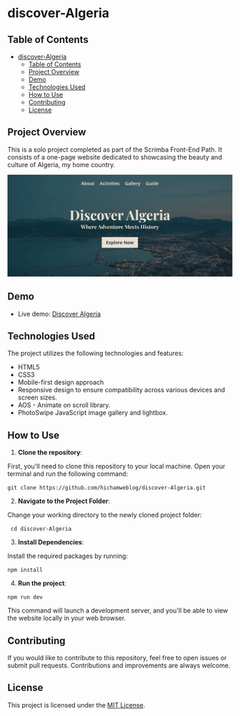 # discover-Algeria

## Table of Contents

- [discover-Algeria](#discover-algeria)
  - [Table of Contents](#table-of-contents)
  - [Project Overview](#project-overview)
  - [Demo](#demo)
  - [Technologies Used](#technologies-used)
  - [How to Use](#how-to-use)
  - [Contributing](#contributing)
  - [License](#license)

## Project Overview

This is a solo project completed as part of the Scrimba Front-End Path. It consists of a one-page website dedicated to showcasing the beauty and culture of Algeria, my home country.

![website screenshot](./src/images/website.png)

## Demo

- Live demo: [Discover Algeria](https://discoveralgeria.netlify.app/)

## Technologies Used

The project utilizes the following technologies and features:

- HTML5
- CSS3
- Mobile-first design approach
- Responsive design to ensure compatibility across various devices and screen sizes.
- AOS - Animate on scroll library.
- PhotoSwipe JavaScript image gallery and lightbox.

## How to Use

1. **Clone the repository**:

First, you'll need to clone this repository to your local machine. Open your terminal and run the following command:

```git
git clone https://github.com/hichamweblog/discover-Algeria.git
```

2. **Navigate to the Project Folder**:

Change your working directory to the newly cloned project folder:

```git
 cd discover-Algeria
```

3. **Install Dependencies**:

Install the required packages by running:

```git
npm install
```

4. **Run the project**:

```git
npm run dev
```

This command will launch a development server, and you'll be able to view the website locally in your web browser.

## Contributing

If you would like to contribute to this repository, feel free to open issues or submit pull requests. Contributions and improvements are always welcome.

## License

This project is licensed under the [MIT License](./LICENSE).

